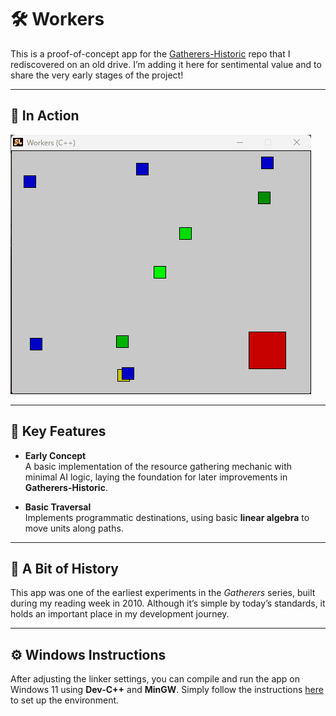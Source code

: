 # 🛠️ **Workers**

This is a proof-of-concept app for the [Gatherers-Historic](https://github.com/Broosky/Gatherers-Historic) repo that I rediscovered on an old drive. I’m adding it here for sentimental value and to share the very early stages of the project!

---

## 🎥 **In Action**

![Demo](Workers.gif)

---

## 🧩 **Key Features**

- **Early Concept**  
  A basic implementation of the resource gathering mechanic with minimal AI logic, laying the foundation for later improvements in **Gatherers-Historic**.

- **Basic Traversal**  
  Implements programmatic destinations, using basic **linear algebra** to move units along paths.

---

## 🧩 **A Bit of History**

This app was one of the earliest experiments in the *Gatherers* series, built during my reading week in 2010. Although it’s simple by today’s standards, it holds an important place in my development journey.

---

## ⚙️ **Windows Instructions**

After adjusting the linker settings, you can compile and run the app on Windows 11 using **Dev-C++** and **MinGW**. Simply follow the instructions [here](https://bloodshed.net/) to set up the environment.

